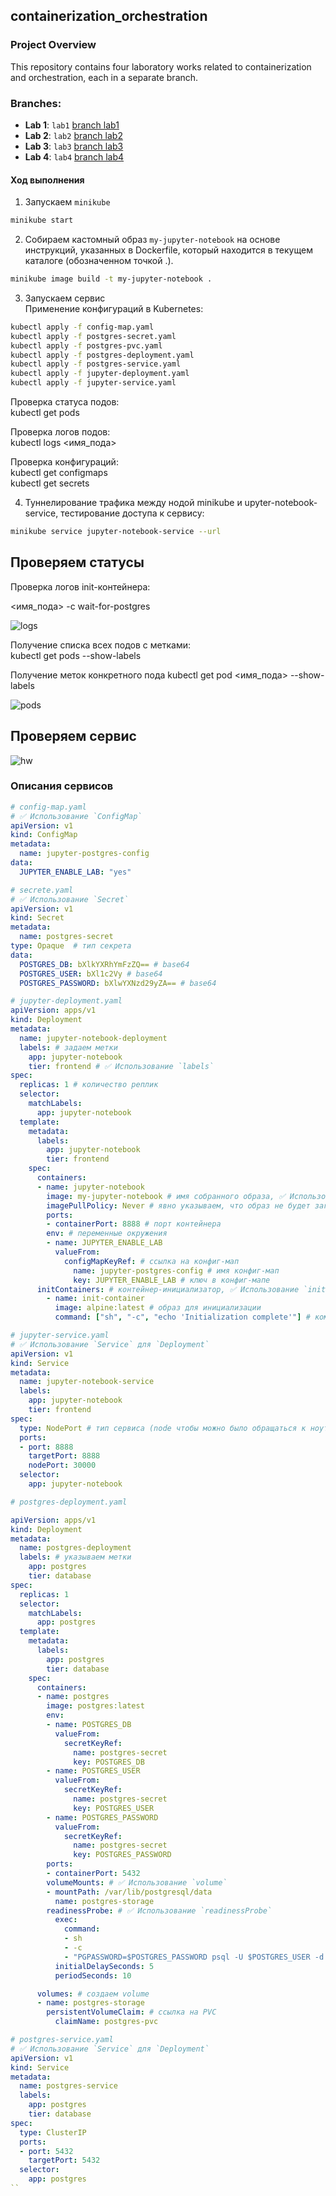 ## containerization_orchestration

### Project Overview

This repository contains four laboratory works related to containerization and orchestration, each in a separate branch.

### Branches:

- **Lab 1**: `lab1` [branch lab1 ](https://github.com/alexiv-tn65/containerization_orchestration/tree/lab1)
- **Lab 2**: `lab2` [branch lab2 ](https://github.com/alexiv-tn65/containerization_orchestration/tree/lab2)
- **Lab 3**: `lab3` [branch lab3 ](https://github.com/alexiv-tn65/containerization_orchestration/tree/lab3)
- **Lab 4**: `lab4` [branch lab4 ](https://github.com/alexiv-tn65/containerization_orchestration/tree/lab4)

#### Ход выполнения

1. Запускаем `minikube`

```bash
minikube start
```

2. Собираем кастомный образ `my-jupyter-notebook` на основе инструкций, указанных в Dockerfile, который находится в текущем каталоге (обозначенном точкой .).

```bash
minikube image build -t my-jupyter-notebook .
```

3. Запускаем сервис  
Применение конфигураций в Kubernetes:   

```bash
kubectl apply -f config-map.yaml
kubectl apply -f postgres-secret.yaml
kubectl apply -f postgres-pvc.yaml
kubectl apply -f postgres-deployment.yaml
kubectl apply -f postgres-service.yaml
kubectl apply -f jupyter-deployment.yaml
kubectl apply -f jupyter-service.yaml
```  

Проверка статуса подов:  
kubectl get pods  

Проверка логов подов:   
kubectl logs <имя_пода>  

Проверка конфигураций:    
kubectl get configmaps    
kubectl get secrets   

4. Туннелирование трафика между нодой minikube и upyter-notebook-service, тестирование доступа к сервису:  

```bash
minikube service jupyter-notebook-service --url 
```


## Проверяем статусы   


Проверка логов init-контейнера:    

 <имя_пода> -c wait-for-postgres 


![logs](img/get_logs.png)   

Получение списка всех подов с метками:    
kubectl get pods --show-labels    

Получение меток конкретного пода
kubectl get pod <имя_пода> --show-labels

![pods](img/get_pods.png)

## Проверяем сервис

![hw](img/hallo_world.png)

<!-- ## полный листинк команд для запуска

```bash
minikube start
minikube image build -t my-jupyter-notebook .
kubectl apply -f configmap.yaml
kubectl apply -f secret.yaml
kubectl apply -f init-deployment.yaml
kubectl apply -f postgres-deployment.yaml
kubectl apply -f app-deployment.yaml
kubectl apply -f service.yaml
``` -->

### Описания сервисов

```yaml
# config-map.yaml
# ✅ Использование `ConfigMap`
apiVersion: v1
kind: ConfigMap
metadata:
  name: jupyter-postgres-config
data:
  JUPYTER_ENABLE_LAB: "yes"
```

```yaml
# secrete.yaml
# ✅ Использование `Secret`
apiVersion: v1
kind: Secret
metadata:
  name: postgres-secret
type: Opaque  # тип секрета
data:
  POSTGRES_DB: bXlkYXRhYmFzZQ== # base64
  POSTGRES_USER: bXl1c2Vy # base64
  POSTGRES_PASSWORD: bXlwYXNzd29yZA== # base64
```

```yaml
# jupyter-deployment.yaml
apiVersion: apps/v1
kind: Deployment
metadata:
  name: jupyter-notebook-deployment
  labels: # задаем метки
    app: jupyter-notebook
    tier: frontend # ✅ Использование `labels`
spec:
  replicas: 1 # количество реплик
  selector:
    matchLabels:
      app: jupyter-notebook
  template:
    metadata:
      labels:
        app: jupyter-notebook
        tier: frontend
    spec:
      containers:
      - name: jupyter-notebook
        image: my-jupyter-notebook # имя собранного образа, ✅ Использование кастомного образа (`my-jupyter-notebook`)
        imagePullPolicy: Never # явно указываем, что образ не будет загружаться из реестра
        ports:
        - containerPort: 8888 # порт контейнера
        env: # переменные окружения
        - name: JUPYTER_ENABLE_LAB
          valueFrom:
            configMapKeyRef: # ссылка на конфиг-мап
              name: jupyter-postgres-config # имя конфиг-мап
              key: JUPYTER_ENABLE_LAB # ключ в конфиг-мапе
      initContainers: # контейнер-инициализатор, ✅ Использование `initContainers`
        - name: init-container
          image: alpine:latest # образ для инициализации
          command: ["sh", "-c", "echo 'Initialization complete'"] # команда для инициализации
```

```yaml
# jupyter-service.yaml
# ✅ Использование `Service` для `Deployment`
apiVersion: v1
kind: Service
metadata:
  name: jupyter-notebook-service 
  labels:
    app: jupyter-notebook  
    tier: frontend
spec:
  type: NodePort # тип сервиса (node чтобы можно было обращаться к ноутбуку)
  ports:
  - port: 8888 
    targetPort: 8888 
    nodePort: 30000
  selector:
    app: jupyter-notebook 
```

```yaml
# postgres-deployment.yaml

apiVersion: apps/v1
kind: Deployment
metadata:
  name: postgres-deployment
  labels: # указываем метки
    app: postgres
    tier: database
spec:
  replicas: 1
  selector:
    matchLabels:
      app: postgres
  template:
    metadata:
      labels:
        app: postgres
        tier: database
    spec:
      containers:
      - name: postgres
        image: postgres:latest
        env:
        - name: POSTGRES_DB
          valueFrom:
            secretKeyRef:
              name: postgres-secret
              key: POSTGRES_DB
        - name: POSTGRES_USER
          valueFrom:
            secretKeyRef:
              name: postgres-secret
              key: POSTGRES_USER
        - name: POSTGRES_PASSWORD
          valueFrom:
            secretKeyRef:
              name: postgres-secret
              key: POSTGRES_PASSWORD
        ports:
        - containerPort: 5432
        volumeMounts: # ✅ Использование `volume`
        - mountPath: /var/lib/postgresql/data
          name: postgres-storage
        readinessProbe: # ✅ Использование `readinessProbe`
          exec:
            command:
            - sh
            - -c
            - "PGPASSWORD=$POSTGRES_PASSWORD psql -U $POSTGRES_USER -d $POSTGRES_DB -c 'SELECT 1;'"
          initialDelaySeconds: 5
          periodSeconds: 10

      volumes: # создаем volume
      - name: postgres-storage
        persistentVolumeClaim: # ссылка на PVC
          claimName: postgres-pvc
```

```yaml
# postgres-service.yaml
# ✅ Использование `Service` для `Deployment`
apiVersion: v1
kind: Service
metadata:
  name: postgres-service
  labels:
    app: postgres
    tier: database
spec:
  type: ClusterIP
  ports:
  - port: 5432
    targetPort: 5432
  selector:
    app: postgres
``
